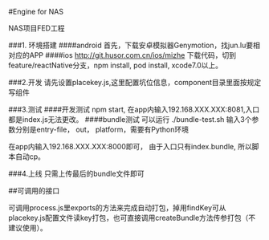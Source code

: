 #Engine for NAS

NAS项目FED工程

###1. 环境搭建
####android
首先，下载安卓模拟器Genymotion，找jun.lu要相对应的APP
####ios
http://git.husor.com.cn/ios/mizhe 下载代码，切到feature/reactNative分支，npm install, pod install, xcode7.0以上。

###2.开发
请先设置placekey.js,这里配置坑位信息，component目录里面按规定写组件

###3.测试
####开发测试
npm start, 在app内输入192.168.XXX.XXX:8081,入口都是index.js无法更改。
####bundle测试
可以运行 ./bundle-test.sh 输入3个参数分别是entry-file， out， platform，需要有Python环境

在app内输入192.168.XXX.XXX:8000即可， 由于入口只有index.bundle, 所以脚本自动cp。

###4.上线
只需上传最后的bundle文件即可


##可调用的接口

可调用process.js里exports的方法来完成自动打包，掉用findKey可从placekey.js配置文件读key打包，也可直接调用createBundle方法传参打包（不建议使用）。